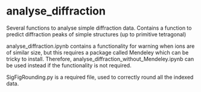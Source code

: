 # analyse_diffraction
Several functions to analyse simple diffraction data. Contains a function to predict diffraction peaks of simple structures (up to primitive tetragonal)

analyse_diffraction.ipynb contains a functionality for warning when ions are of similar size, but this requires a package called Mendeley which can be tricky to install.
Therefore, analyse_diffraction_without_Mendeley.ipynb can be used instead if the functionality is not required.

SigFigRounding.py is a required file, used to correctly round all the indexed data.
